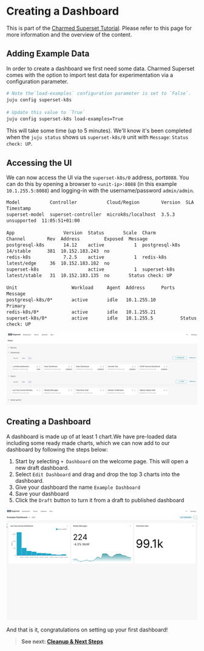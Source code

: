 # Creating a Dashboard

This is part of the
[Charmed Superset Tutorial]().
Please refer to this page for more information and the overview of the content.

## Adding Example Data
In order to create a dashboard we first need some data. Charmed Superset comes with the option to import test data for experimentation via a configuration parameter.

```bash
# Note the`load-examples` configuration parameter is set to `False`.
juju config superset-k8s

# Update this value to `True`
juju config superset-k8s load-examples=True
```
This will take some time (up to 5 minutes). We'll know it's been completed when the
`juju status` shows us `superset-k8s/0` unit with `Message`: `Status check: UP`.


## Accessing the UI
We can now access the UI via the `superset-k8s/0` address, port`8088`. You can do this by opening a browser to `<unit-ip>:8088` (in this example `10.1.255.5:8088`) and logging-in with the username/password `admin/admin`. 

```
Model           Controller           Cloud/Region        Version  SLA          Timestamp
superset-model  superset-controller  microk8s/localhost  3.5.3    unsupported  11:05:51+01:00

App                  Version  Status       Scale  Charm           Channel        Rev  Address         Exposed  Message
postgresql-k8s       14.12    active           1  postgresql-k8s  14/stable      381  10.152.183.243  no       
redis-k8s            7.2.5    active           1  redis-k8s       latest/edge     36  10.152.183.182  no       
superset-k8s                  active           1  superset-k8s    latest/stable   31  10.152.183.135  no       Status check: UP

Unit                    Workload     Agent  Address      Ports  Message
postgresql-k8s/0*       active       idle   10.1.255.10         Primary
redis-k8s/0*            active       idle   10.1.255.21         
superset-k8s/0*         active       idle   10.1.255.5          Status check: UP
```

![Welcome to Superset](../media/superset-welcome.png)

## Creating a Dashboard
A dashboard is made up of at least 1 chart.We have pre-loaded data including some ready made charts, which we can now add to our dashboard by following the steps below:

1. Start by selecting `+ Dashboard` on the welcome page. This will open a new draft dashboard.
2. Select `Edit Dashboard` and drag and drop the top 3 charts into the dashboard.
3. Give your dashboard the name `Example Dashboard`
4. Save your dashboard
5. Click the `Draft` button to turn it from a draft to published dashboard

![Welcome to Superset](../media/superset-dashboard.png)

And that is it, congratulations on setting up your first dashboard!

> **See next:
> [Cleanup & Next Steps]()**